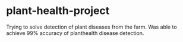 
# plant-health-project
Trying to solve detection of plant diseases from the farm.
Was able to achieve 99% accuracy of planthealth disease detection.


